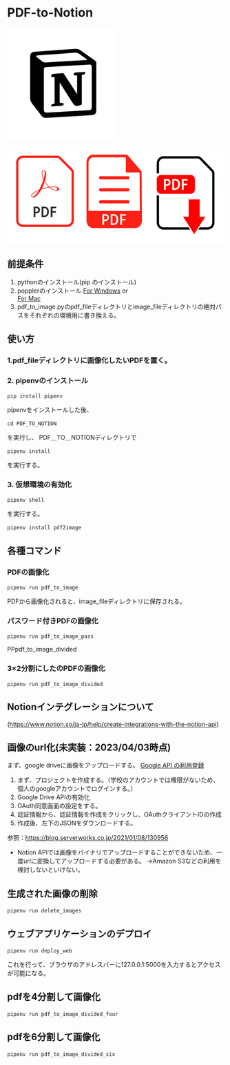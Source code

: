 # PDF-to-Notion

![picture 1](images/free-notion-2296040-1911999.png)  

![picture 2](images/4fe6d039b30e0fcde1099a7f2276bf794a70058b786361bb865db2746d6b7886.png)  

## 前提条件

1. pythonのインストール(pip のインストール)
2. popplerのインストール
[For Windows](https://blog.alivate.com.au/poppler-windows/)  or  
 [For Mac](https://formulae.brew.sh/formula/poppler)
3. pdf_to_image.pyのpdf_fileディレクトリとimage_fileディレクトリの絶対パスをそれぞれの環境用に書き換える。

## 使い方

### 1.pdf_fileディレクトリに画像化したいPDFを置く。

### 2. pipenvのインストール

```:bash
pip install pipenv
```

pipenvをインストールした後、

```:bash
cd PDF_TO_NOTION
```

を実行し、
PDF＿TO＿NOTIONディレクトリで

```:bash
pipenv install
```

を実行する。

### 3. 仮想環境の有効化

```:bash
pipenv shell
```

を実行する。

```:bash
pipenv install pdf2image
```

## 各種コマンド

### PDFの画像化

```:bash
pipenv run pdf_to_image
```

PDFから画像化されると、image_fileディレクトリに保存される。

### パスワード付きPDFの画像化

```:bash
pipenv run pdf_to_image_pass
```

PPpdf_to_image_divided

### 3×2分割にしたのPDFの画像化

```:bash
pipenv run pdf_to_image_divided
```

## Notionインテグレーションについて

(https://www.notion.so/ja-jp/help/create-integrations-with-the-notion-api)

## 画像のurl化(未実装：2023/04/03時点)

まず、google driveに画像をアップロードする。
[Google API の利用登録](https://console.developers.google.com/projectselector2/apis/dashboard?supportedpurview=project)

1. まず、プロジェクトを作成する。（学校のアカウントでは権限がないため、個人のgoogleアカウントでログインする。）
2. Google Drive APIの有効化
3. OAuth同意画面の設定をする。
4. 認証情報から、認証情報を作成をクリックし、OAuthクライアントIDの作成
5. 作成後、左下のJSONをダウンロードする。

参照：https://blog.serverworks.co.jp/2021/01/08/130956


+ Notion APIでは画像をバイナリでアップロードすることができないため、一度urlに変換してアップロードする必要がある。
→Amazon S3などの利用を検討しないといけない。

## 生成された画像の削除

```:bash
pipenv run delete_images
```

## ウェブアプリケーションのデプロイ

```:bash
pipenv run deploy_web
```

これを行って、ブラウザのアドレスバーに127.0.0.1:5000を入力するとアクセスが可能になる。

## pdfを4分割して画像化
```:bash
pipenv run pdf_to_image_divided_four
```
## pdfを6分割して画像化
```:bash
pipenv run pdf_to_image_divided_six
```
